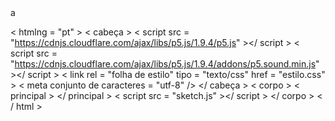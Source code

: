 <!DOCTYPE html> a
< htmlng = "pt" >
  < cabeça >
    < script  src = "https://cdnjs.cloudflare.com/ajax/libs/p5.js/1.9.4/p5.js" ></ script >
    < script  src = "https://cdnjs.cloudflare.com/ajax/libs/p5.js/1.9.4/addons/p5.sound.min.js" ></ script >
    < link  rel = "folha de estilo"  tipo = "texto/css"  href = "estilo.css" >
    < meta  conjunto de caracteres = "utf-8"  />
  </ cabeça >
  < corpo >
    < principal >
    </ principal >
    < script  src = "sketch.js" ></ script >
  </ corpo >
< / html >
​

